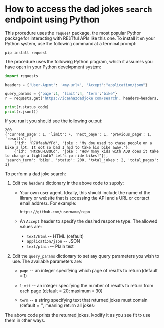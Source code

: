 # How to access the dad jokes `search` endpoint using Python

This procedure uses the `request` package, the most popular Python package for interacting with RESTful APIs like this one. To install it on your Python system, use the following command at a terminal prompt:

    pip install request

The procedure uses the following Python program, which it assumes you have open in your Python development system:

```python
import requests

headers = {'User-Agent': '<my-url>', 'Accept':"application/json"}

query_params = {'page':1, 'limit':4, 'term':"bike"}
r = requests.get('https://icanhazdadjoke.com/search', headers=headers,  params=query_params)

print(r.status_code)
print(r.json())
```
If you run it you should see the following output:

    200
    {'current_page': 1, 'limit': 4, 'next_page': 1, 'previous_page': 1, 
    'results': [
        {'id': 'R7UfaahVfFd', 'joke': 'My dog used to chase people on a bike a lot. It got so bad I had to take his bike away.'}, 
        {'id': 'HtcNuHJBQCd', 'joke': "How many kids with ADD does it take to change a lightbulb? Let's go ride bikes!"}], 
    'search_term': 'bike', 'status': 200, 'total_jokes': 2, 'total_pages': 1}

To perform a dad joke search:

1. Edit the `headers` dictionary in the above code to supply:

   * Your own user agent.
     Ideally, this should include the name of the library or website that is accessing the API and a URL or contact email address. For example:

        ```https://github.com/username/repo```

   * An `Accept` header to specify the desired response type. The allowed values are:
     
     - `text/html` -- HTML (default)
     - `application/json`  -- JSON
     - `text/plain`  -- Plain text

2. Edit the `query_params` dictionary to set any query parameters you wish to use. The available parameters are:

   * `page` -- an integer specifying which page of results to return (default = 1)

   * `limit` -- an integer specifying the number of results to return from each page (default = 20; maximum = 30)

   * `term` -- a string specifying text that returned jokes must contain (default = '', meaning return all jokes)

The above code prints the returned jokes. Modify it as you see fit to use them in other ways.